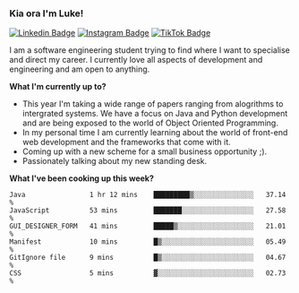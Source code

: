 ### Kia ora I'm Luke!

[![Linkedin Badge](https://img.shields.io/badge/-LinkedIn-0e76a8?style=flat-square&logo=Linkedin&logoColor=white)](https://www.linkedin.com/in/luke-stynes/)
[![Instagram Badge](https://img.shields.io/badge/-Instagram-e4405f?style=flat-square&logo=Instagram&logoColor=white)](https://www.instagram.com/luke.stynes/)
[![TikTok Badge](https://img.shields.io/badge/TikTok-Follow-blue)](https://www.tiktok.com/@luke_stynes)

I am a software engineering student trying to find where I want to specialise and direct my career. I currently love all aspects of development and engineering and am open to anything.

**What I'm currently up to?**
- This year I'm taking a wide range of papers ranging from alogrithms to intergrated systems. We have a focus on Java and Python development and are being exposed to the world of Object Oriented Programming.
- In my personal time I am currently learning about the world of front-end web development and the frameworks that come with it.
- Coming up with a new scheme for a small business opportunity ;).
- Passionately talking about my new standing desk.

**What I've been cooking up this week?**
<!--START_SECTION:waka-->

```text
Java                1 hr 12 mins    █████████▒░░░░░░░░░░░░░░░   37.14 %
JavaScript          53 mins         ███████░░░░░░░░░░░░░░░░░░   27.58 %
GUI_DESIGNER_FORM   41 mins         █████▒░░░░░░░░░░░░░░░░░░░   21.01 %
Manifest            10 mins         █▒░░░░░░░░░░░░░░░░░░░░░░░   05.49 %
GitIgnore file      9 mins          █▒░░░░░░░░░░░░░░░░░░░░░░░   04.67 %
CSS                 5 mins          ▓░░░░░░░░░░░░░░░░░░░░░░░░   02.73 %
```

<!--END_SECTION:waka-->
